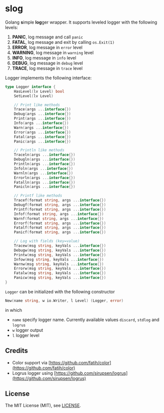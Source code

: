 # slog
Golang **s**imple **log**ger wrapper. It supports leveled logger with the following levels:

1. **PANIC**, log message and call `panic`
2. **FATAL**, log message and exit by calling `os.Exit(1)`
3. **ERROR**, log message in `error` level
4. **WARNING**, log message in `warning` level
5. **INFO**, log message in `info` level
6. **DEBUG**, log message in `debug` level
7. **TRACE**, log message in `trace` level

Logger implements the following interface:

```go
type Logger interface {
    HasLevel(lv Level) bool
    SetLevel(lv Level)

    // Print like methods
    Trace(args ...interface{})
    Debug(args ...interface{})
    Print(args ...interface{})
    Info(args ...interface{})
    Warn(args ...interface{})
    Error(args ...interface{})
    Fatal(args ...interface{})
    Panic(args ...interface{})

    // Println like methods
    Traceln(args ...interface{})
    Debugln(args ...interface{})
    Println(args ...interface{})
    Infoln(args ...interface{})
    Warnln(args ...interface{})
    Errorln(args ...interface{})
    Fatalln(args ...interface{})
    Panicln(args ...interface{})

    // Printf like methods
    Tracef(format string, args ...interface{})
    Debugf(format string, args ...interface{})
    Printf(format string, args ...interface{})
    Infof(format string, args ...interface{})
    Warnf(format string, args ...interface{})
    Errorf(format string, args ...interface{})
    Fatalf(format string, args ...interface{})
    Panicf(format string, args ...interface{})

    // Log with fields (key=value)
    Tracew(msg string, keyVals ...interface{})
    Debugw(msg string, keyVals ...interface{})
    Printw(msg string, keyVals ...interface{})
    Infow(msg string, keyVals ...interface{})
    Warnw(msg string, keyVals ...interface{})
    Errorw(msg string, keyVals ...interface{})
    Fatalw(msg string, keyVals ...interface{})
    Panicw(msg string, keyVals ...interface{})
}
```

`Logger` can be initialized with the following constructor

```go
New(name string, w io.Writer, l Level) (Logger, error)
```

in which

- `name` specify logger name. Currently available values `discard`, `stdlog` and `logrus`
- `w` logger output
- `l` logger level

## Credits

- Color support via [https://github.com/fatih/color](https://github.com/fatih/color)
- Logrus logger using [https://github.com/sirupsen/logrus](https://github.com/sirupsen/logrus)

## License

The MIT License (MIT), see [LICENSE](LICENSE).
